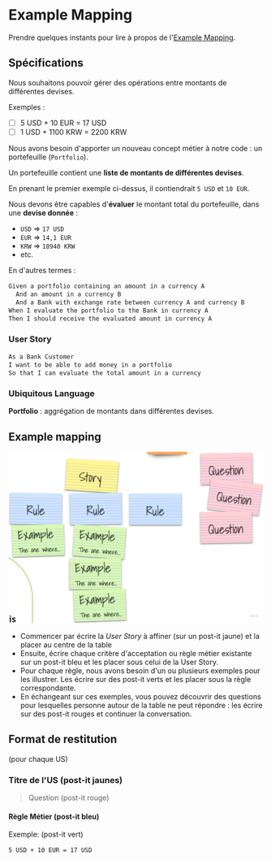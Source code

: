 # Example Mapping

Prendre quelques instants pour lire à propos de l'[Example Mapping](https://xtrem-tdd.netlify.app/Flavours/example-mapping).

## Spécifications

Nous souhaitons pouvoir gérer des opérations entre montants de différentes devises.

Exemples :
- [ ] 5 USD + 10 EUR = 17 USD
- [ ] 1 USD + 1100 KRW = 2200 KRW

Nous avons besoin d'apporter un nouveau concept métier à notre code : un portefeuille (`Portfolio`).

Un portefeuille contient une **liste de montants de différentes devises**.

En prenant le premier exemple ci-dessus, il contiendrait `5 USD` et `10 EUR`.

Nous devons être capables d'**évaluer** le montant total du portefeuille, dans une **devise donnée** :
- `USD` => `17 USD`
- `EUR` => `14,1 EUR`
- `KRW` => `18940 KRW`
- etc.

En d'autres termes :

```gherkin
Given a portfolio containing an amount in a currency A
  And an amount in a currency B
  And a Bank with exchange rate between currency A and currency B
When I evaluate the portfolio to the Bank in currency A
Then I should receive the evaluated amount in currency A
```

### User Story

```gherkin
As a Bank Customer
I want to be able to add money in a portfolio
So that I can evaluate the total amount in a currency
```

### Ubiquitous Language

**Portfolio** : aggrégation de montants dans différentes devises.


## Example mapping

![](../img/example-mapping.png)

- Commencer par écrire la *User Story* à affiner (sur un post-it jaune) et la placer au centre de la table
- Ensuite, écrire chaque critère d'acceptation ou règle métier existante sur un post-it bleu et les placer sous celui de la User Story.
- Pour chaque règle, nous avons besoin d'un ou plusieurs exemples pour les illustrer. Les écrire sur des post-it verts et les placer sous la règle correspondante.
- En échangeant sur ces exemples, vous pouvez découvrir des questions pour lesquelles personne autour de la table ne peut répondre : les écrire sur des post-it rouges et continuer la conversation. 

## Format de restitution
(pour chaque US)

### Titre de l'US (post-it jaunes)

> Question (post-it rouge)
 
#### Règle Métier (post-it bleu)

Exemple: (post-it vert)
```
5 USD + 10 EUR = 17 USD
```




